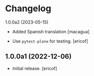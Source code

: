 # Changelog

1.0.0a2 (2023-05-15)

- Added Spanish translation [macagua]

- Use `pytest-plone` for testing.
  [ericof]


## 1.0.0a1 (2022-12-06)

- Initial release. [ericof]
